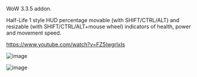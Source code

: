 WoW 3.3.5 addon.

Half-Life 1 style HUD percentage movable (with SHIFT/CTRL/ALT) and resizable (with SHIFT/CTRL/ALT+mouse wheel)  indicators of health, power and movement speed.

https://www.youtube.com/watch?v=FZ5lwgrIxIs

![image](https://github.com/user-attachments/assets/f38443d8-5d5e-4132-96ff-8986acb57617)

![image](https://github.com/user-attachments/assets/76e9d292-f7d1-4d9c-8503-4a664f948fc9)
